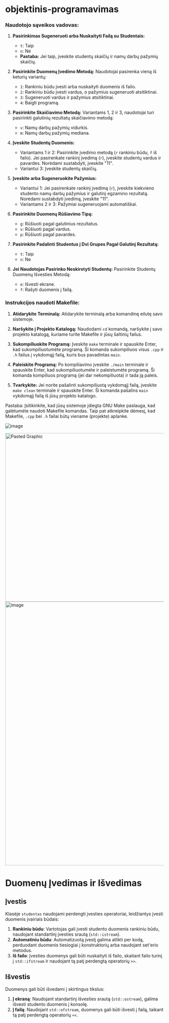 # objektinis-programavimas
### Naudotojo sąveikos vadovas:

1. **Pasirinkimas Sugeneruoti arba Nuskaityti Failą su Studentais:**
   - `t`: Taip
   - `n`: Ne
   - **Pastaba:** Jei taip, įveskite studentų skaičių ir namų darbų pažymių skaičių.

2. **Pasirinkite Duomenų Įvedimo Metodą:**
   Naudotojai pasirenka vieną iš keturių variantų:
   - `1`: Rankiniu būdu įvesti arba nuskaityti duomenis iš failo.
   - `2`: Rankiniu būdu įvesti vardus, o pažymius sugeneruoti atsitiktinai.
   - `3`: Sugeneruoti vardus ir pažymius atsitiktinai.
   - `4`: Baigti programą.

3. **Pasirinkite Skaičiavimo Metodą:**
   Variantams 1, 2 ir 3, naudotojai turi pasirinkti galutinių rezultatų skaičiavimo metodą:
   - `v`: Namų darbų pažymių vidurkis.
   - `m`: Namų darbų pažymių mediana.

4. **Įveskite Studentų Duomenis:**
   - Variantams 1 ir 2: Pasirinkite įvedimo metodą (`r` rankiniu būdu, `f` iš failo). Jei pasirenkate rankinį įvedimą (`r`), įveskite studentų vardus ir pavardes. Norėdami sustabdyti, įveskite "11".
   - Variantui 3: Įveskite studentų skaičių.

5. **Įveskite arba Sugeneruokite Pažymius:**
   - Variantui 1: Jei pasirenkate rankinį įvedimą (`r`), įveskite kiekvieno studento namų darbų pažymius ir galutinį egzamino rezultatą. Norėdami sustabdyti įvedimą, įveskite "11".
   - Variantams 2 ir 3: Pažymiai sugeneruojami automatiškai.

6. **Pasirinkite Duomenų Rūšiavimo Tipą:**
   - `g`: Rūšiuoti pagal galutinius rezultatus.
   - `v`: Rūšiuoti pagal vardus.
   - `p`: Rūšiuoti pagal pavardes.

7. **Pasirinkite Padalinti Studentus į Dvi Grupes Pagal Galutinį Rezultatą:**
   - `t`: Taip
   - `n`: Ne

8. **Jei Naudotojas Pasirinko Neskirstyti Studentų:**
   Pasirinkite Studentų Duomenų Išvesties Metodą:
   - `e`: Išvesti ekrane.
   - `f`: Rašyti duomenis į failą.

### Instrukcijos naudoti Makefile:

1. **Atidarykite Terminalą:**
   Atidarykite terminalą arba komandinę eilutę savo sistemoje.

2. **Naršykite į Projekto Katalogą:**
   Naudodami `cd` komandą, naršykite į savo projekto katalogą, kuriame turite Makefile ir jūsų šaltinių failus.

3. **Sukompiliuokite Programą:**
   Įveskite `make` terminale ir spauskite Enter, kad sukompiliuotumėte programą. Ši komanda sukompiliuos visus `.cpp` ir `.h` failus į vykdomąjį failą, kuris bus pavadintas `main`.

4. **Paleiskite Programą:**
   Po kompiliavimo įveskite `./main` terminale ir spauskite Enter, kad sukompiliuotumėte ir paleistumėte programą. Ši komanda kompiliuos programą (jei dar nekompiliuota) ir tada ją paleis.

5. **Tvarkykite:**
   Jei norite pašalinti sukompiliuotą vykdomąjį failą, įveskite `make clean` terminale ir spauskite Enter. Ši komanda pašalins `main` vykdomąjį failą iš jūsų projekto katalogo.

Pastaba: Įsitikinkite, kad jūsų sistemoje įdiegta GNU Make paslauga, kad galėtumėte naudoti Makefile komandas. Taip pat atkreipkite dėmesį, kad Makefile, `.cpp` bei `.h` failai būtų viename (projekte) aplanke.

![image](https://github.com/RokGis/antra-uzd/assets/147180109/833d2f67-f0d1-4b6e-affe-46d7bfba3df9)


<img width="535" alt="Pasted Graphic" src="https://github.com/RokGis/antra-uzd/assets/147180109/83566f47-f36a-417e-bf1e-69a9573db00b">

<img width="837" alt="image" src="https://github.com/RokGis/antra-uzd/assets/147180109/6f98a71f-cabd-4091-a07f-426e74a93cc0">


# Duomenų Įvedimas ir Išvedimas

## Įvestis

Klasėje `studentas` naudojami perdengti įvesties operatoriai, leidžiantys įvesti duomenis įvairiais būdais:

1. **Rankiniu būdu**: Vartotojas gali įvesti studento duomenis rankiniu būdu, naudojant standartinį įvesties srautą (`std::istream`).
2. **Automatiniu būdu**: Automatizuotą įvestį galima atlikti per kodą, perduodant duomenis tiesiogiai į konstruktorių arba naudojant set'erio metodus.
3. **Iš failo**: Įvesties duomenys gali būti nuskaityti iš failo, skaitant failo turinį į `std::ifstream` ir naudojant tą patį perdengtą operatorių `>>`.

## Išvestis

Duomenys gali būti išvedami į skirtingus tikslus:

1. **Į ekraną**: Naudojant standartinį išvesties srautą (`std::ostream`), galima išvesti studento duomenis į konsolę.
2. **Į failą**: Naudojant `std::ofstream`, duomenys gali būti išvesti į failą, taikant tą patį perdengtą operatorių `<<`.

